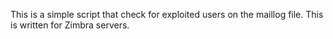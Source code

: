 This is a simple script that check for exploited users on the maillog file.
This is written for Zimbra servers.
